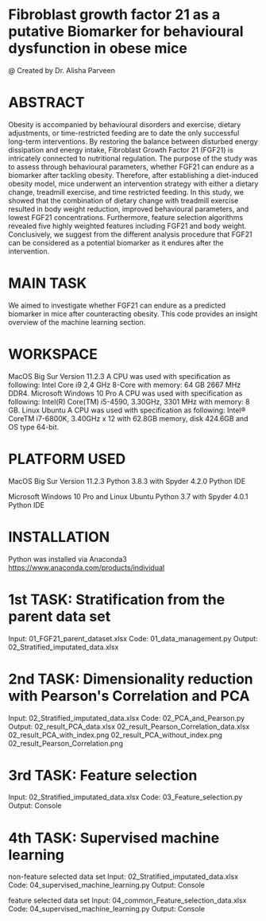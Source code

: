 # Fibroblast growth factor 21 as a putative Biomarker for behavioural dysfunction in obese mice
@ Created by Dr. Alisha Parveen

# ABSTRACT
Obesity is accompanied by behavioural disorders and exercise, dietary adjustments, or time-restricted feeding are to date the only successful long-term interventions. By restoring the balance between disturbed energy dissipation and energy intake, Fibroblast Growth Factor 21 (FGF21) is intricately connected to nutritional regulation. The purpose of the study was to assess through behavioural parameters, whether FGF21 can endure as a biomarker after tackling obesity. Therefore, after establishing a diet-induced obesity model, mice underwent an intervention strategy with either a dietary change, treadmill exercise, and time restricted feeding. In this study, we showed that the combination of dietary change with treadmill exercise resulted in body weight reduction, improved behavioural parameters, and lowest FGF21 concentrations. Furthermore, feature selection algorithms revealed five highly weighted features including FGF21 and body weight. Conclusively, we suggest from the different analysis procedure that FGF21 can be considered as a potential biomarker as it endures after the intervention.

# MAIN TASK
We aimed to investigate whether FGF21 can endure as a predicted biomarker in mice after counteracting obesity. This code provides an insight overview of the machine learning section.

# WORKSPACE
MacOS Big Sur Version 11.2.3
A CPU was used with specification as following: Intel Core i9 2,4 GHz 8-Core with memory: 64 GB 2667 MHz DDR4.
Microsoft Windows 10 Pro
A CPU was used with specification as following: Intel(R) Core(TM) i5-4590, 3.30GHz, 3301 MHz with memory: 8 GB.
Linux Ubuntu
A CPU was used with specification as following: Intel® CoreTM i7-6800K, 3.40GHz x 12 with 62.8GB memory, disk 424.6GB and OS type 64-bit. 

# PLATFORM USED
MacOS Big Sur Version 11.2.3
Python 3.8.3 with Spyder 4.2.0 Python IDE

Microsoft Windows 10 Pro and Linux Ubuntu
Python 3.7 with Spyder 4.0.1 Python IDE

# INSTALLATION
Python was installed via Anaconda3
https://www.anaconda.com/products/individual


# 1st TASK: Stratification from the parent data set
Input: 01_FGF21_parent_dataset.xlsx
Code: 01_data_management.py
Output: 02_Stratified_imputated_data.xlsx

# 2nd TASK: Dimensionality reduction with Pearson's Correlation and PCA
Input: 02_Stratified_imputated_data.xlsx
Code: 02_PCA_and_Pearson.py
Output: 02_result_PCA_data.xlsx
        02_result_Pearson_Correlation_data.xlsx
        02_result_PCA_with_index.png
        02_result_PCA_without_index.png
        02_result_Pearson_Correlation.png

# 3rd TASK: Feature selection
Input: 02_Stratified_imputated_data.xlsx
Code: 03_Feature_selection.py
Output: Console

# 4th TASK: Supervised machine learning
non-feature selected data set
Input: 02_Stratified_imputated_data.xlsx
Code: 04_supervised_machine_learning.py
Output: Console

feature selected data set
Input: 04_common_Feature_selection_data.xlsx
Code: 04_supervised_machine_learning.py
Output: Console
